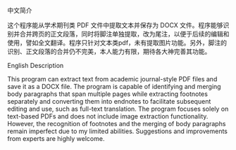 中文简介

这个程序能从学术期刊类 PDF 文件中提取文本并保存为 DOCX 文件。程序能够识别并合并跨页的正文段落，同时将脚注单独提取，改为尾注，以便于后续的编辑和使用，譬如全文翻译。程序只针对文本类pdf，未有提取图片功能。另外，脚注的识别、正文段落的合并仍不完美，本人能力有限，期待各大神完善其功能。


English Description

This program can extract text from academic journal-style PDF files and save it as a DOCX file. The program is capable of identifying and merging body paragraphs that span multiple pages while extracting footnotes separately and converting them into endnotes to facilitate subsequent editing and use, such as full-text translation. The program focuses solely on text-based PDFs and does not include image extraction functionality. However, the recognition of footnotes and the merging of body paragraphs remain imperfect due to my limited abilities. Suggestions and improvements from experts are highly welcome.
